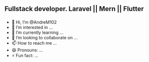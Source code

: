 ## Fullstack developer. Laravel || Mern || Flutter 

### 

- 👋 Hi, I’m @AndreM102
- 👀 I’m interested in ...
- 🌱 I’m currently learning ...
- 💞️ I’m looking to collaborate on ...
- 📫 How to reach me ...
- 😄 Pronouns: ...
- ⚡ Fun fact: ...

<!---
AndreM102/AndreM102 is a ✨ special ✨ repository because its `README.md` (this file) appears on your GitHub profile.
You can click the Preview link to take a look at your changes.
--->
